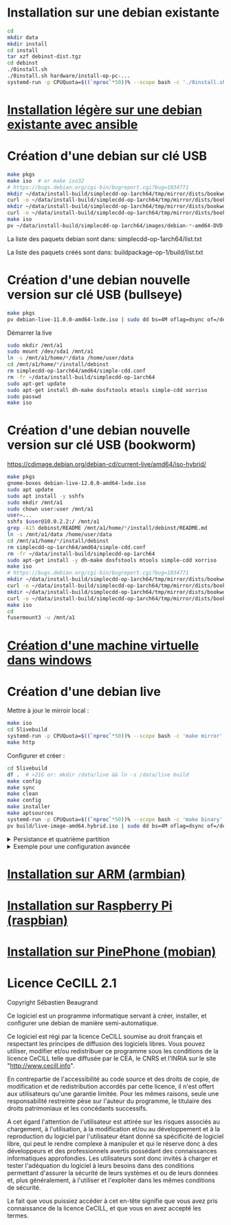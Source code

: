 # Installation sur une debian existante
```sh
cd
mkdir data
mkdir install
cd install
tar xzf debinst-dist.tgz
cd debinst
./0install.sh
./0install.sh hardware/install-op-pc-...
systemd-run -p CPUQuota=$((`nproc`*50))% --scope bash -c './0install.sh install-op-/install-op-mplayer.sh'
```

# [Installation légère sur une debian existante avec ansible](cicd/hosts/localhost/README.md#Installation)

# Création d'une debian sur clé USB
```sh
make pkgs
make iso  # or make iso32
# https://bugs.debian.org/cgi-bin/bugreport.cgi?bug=1034771
mkdir ~/data/install-build/simplecdd-op-1arch64/tmp/mirror/dists/bookworm/main/dep11
curl -o ~/data/install-build/simplecdd-op-1arch64/tmp/mirror/dists/bookworm/main/dep11/Components-amd64.yml.gz https://debian.mirror.ate.info/dists/bookworm/main/dep11/Components-amd64.yml.gz
mkdir ~/data/install-build/simplecdd-op-1arch64/tmp/mirror/dists/bookworm/non-free-firmware/dep11
curl -o ~/data/install-build/simplecdd-op-1arch64/tmp/mirror/dists/bookworm/non-free-firmware/dep11/Components-amd64.yml.gz https://debian.mirror.ate.info/dists/bookworm/non-free-firmware/dep11/Components-amd64.yml.gz
make iso
pv ~/data/install-build/simplecdd-op-1arch64/images/debian-*-amd64-DVD-1.iso | sudo dd bs=4M oflag=dsync of=/dev/sdc
```
La liste des paquets debian sont dans: simplecdd-op-1arch64/list.txt

La liste des paquets créés sont dans: buildpackage-op-1/build/list.txt

# Création d'une debian nouvelle version sur clé USB (bullseye)
```sh
make pkgs
pv debian-live-11.0.0-amd64-lxde.iso | sudo dd bs=4M oflag=dsync of=/dev/sdc
```
Démarrer la live
```sh
sudo mkdir /mnt/a1
sudo mount /dev/sda1 /mnt/a1
ln -s /mnt/a1/home/*/data /home/user/data
cd /mnt/a1/home/*/install/debinst
rm simplecdd-op-1arch64/amd64/simple-cdd.conf
rm -fr ~/data/install-build/simplecdd-op-1arch64
sudo apt-get update
sudo apt-get install dh-make dosfstools mtools simple-cdd xorriso
sudo passwd
make iso
```

# Création d'une debian nouvelle version sur clé USB (bookworm)
https://cdimage.debian.org/debian-cd/current-live/amd64/iso-hybrid/
```sh
make pkgs
gnome-boxes debian-live-12.0.0-amd64-lxde.iso
sudo apt update
sudo apt install -y sshfs
sudo mkdir /mnt/a1
sudo chown user:user /mnt/a1
user=...
sshfs $user@10.0.2.2:/ /mnt/a1
grep -A15 debinst/README /mnt/a1/home/*/install/debinst/README.md
ln -s /mnt/a1/data /home/user/data
cd /mnt/a1/home/*/install/debinst
rm simplecdd-op-1arch64/amd64/simple-cdd.conf
rm -fr ~/data/install-build/simplecdd-op-1arch64
sudo apt-get install -y dh-make dosfstools mtools simple-cdd xorriso
make iso
# https://bugs.debian.org/cgi-bin/bugreport.cgi?bug=1034771
mkdir ~/data/install-build/simplecdd-op-1arch64/tmp/mirror/dists/bookworm/main/dep11
curl -o ~/data/install-build/simplecdd-op-1arch64/tmp/mirror/dists/bookworm/main/dep11/Components-amd64.yml.gz https://debian.mirror.ate.info/dists/bookworm/main/dep11/Components-amd64.yml.gz
mkdir ~/data/install-build/simplecdd-op-1arch64/tmp/mirror/dists/bookworm/non-free-firmware/dep11
curl -o ~/data/install-build/simplecdd-op-1arch64/tmp/mirror/dists/bookworm/non-free-firmware/dep11/Components-amd64.yml.gz https://debian.mirror.ate.info/dists/bookworm/non-free-firmware/dep11/Components-amd64.yml.gz
make iso
cd
fusermount3 -u /mnt/a1
```

# [Création d'une machine virtuelle dans windows](3packer/README.md)

# Création d'une debian live
Mettre à jour le mirroir local :
```sh
make iso
cd 5livebuild
systemd-run -p CPUQuota=$((`nproc`*50))% --scope bash -c 'make mirror'
make http
```
Configurer et créer :
```sh
cd 5livebuild
df .  # >21G or: mkdir /data/live && ln -s /data/live build
make config
make sync
make clean
make config
make installer
make aptsources
systemd-run -p CPUQuota=$((`nproc`*50))% --scope bash -c 'make binary'
pv build/live-image-amd64.hybrid.iso | sudo dd bs=4M oflag=dsync of=/dev/sdb
```

<details>
  <summary>Persistance et quatrième partition</summary>

  ```
  /sbin/fdisk /dev/sdb
  n
  p
  3
  16777216  # echo " 8 GB" | awk '{ print $1 * 1024 * 2048 }'
  67108863  # echo "32 GB" | awk '{ print $1 * 1024 * 2048 }' | awk '{ print $0 - 1 }'
  n
  p
  67108864  # echo "32 GB" | awk '{ print $1 * 1024 * 2048 }'
  134217727 # echo "64 GB" | awk '{ print $1 * 1024 * 2048 }' | awk '{ print $0 - 1 }'
  w
  ```
  ```sh
  /sbin/mkfs.ext2 /dev/sdb3
  /sbin/mkfs.ext2 /dev/sdb4
  /sbin/e2label /dev/sdb3 persistence
  mount /mnt/b3
  echo "/ union" >/mnt/b3/persistence.conf
  umount /mnt/b3
  ```
</details>

<details>
  <summary>Exemple pour une configuration avancée</summary>

  ```sh
  ln -s autostart-pc-b1 autostart-pr-symlink
  ln -s user-config-pc-b1.mk user-config-pr-symlink.mk
  ```
</details>

# [Installation sur ARM (armbian)](armbian/README.md)

# [Installation sur Raspberry Pi (raspbian)](raspbian/README.md)

# [Installation sur PinePhone (mobian)](mobian/README.md)

# Licence CeCILL 2.1

Copyright Sébastien Beaugrand

Ce logiciel est un programme informatique servant à créer, installer, et
configurer une debian de manière semi-automatique.

Ce logiciel est régi par la licence CeCILL soumise au droit français et
respectant les principes de diffusion des logiciels libres. Vous pouvez
utiliser, modifier et/ou redistribuer ce programme sous les conditions
de la licence CeCILL telle que diffusée par le CEA, le CNRS et l'INRIA
sur le site "http://www.cecill.info".

En contrepartie de l'accessibilité au code source et des droits de copie,
de modification et de redistribution accordés par cette licence, il n'est
offert aux utilisateurs qu'une garantie limitée.  Pour les mêmes raisons,
seule une responsabilité restreinte pèse sur l'auteur du programme,  le
titulaire des droits patrimoniaux et les concédants successifs.

A cet égard  l'attention de l'utilisateur est attirée sur les risques
associés au chargement,  à l'utilisation,  à la modification et/ou au
développement et à la reproduction du logiciel par l'utilisateur étant
donné sa spécificité de logiciel libre, qui peut le rendre complexe à
manipuler et qui le réserve donc à des développeurs et des professionnels
avertis possédant  des  connaissances  informatiques approfondies.  Les
utilisateurs sont donc invités à charger  et  tester  l'adéquation  du
logiciel à leurs besoins dans des conditions permettant d'assurer la
sécurité de leurs systèmes et ou de leurs données et, plus généralement,
à l'utiliser et l'exploiter dans les mêmes conditions de sécurité.

Le fait que vous puissiez accéder à cet en-tête signifie que vous avez
pris connaissance de la licence CeCILL, et que vous en avez accepté les
termes.
